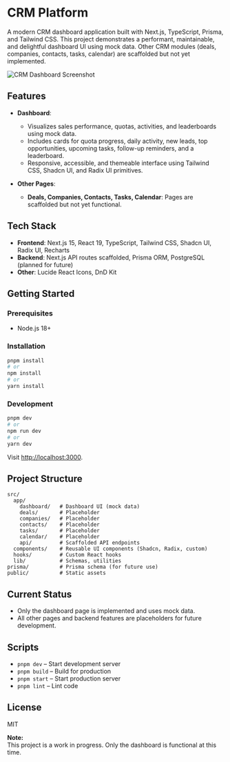 # CRM Platform

A modern CRM dashboard application built with Next.js, TypeScript, Prisma, and Tailwind CSS. This project demonstrates a performant, maintainable, and delightful dashboard UI using mock data. Other CRM modules (deals, companies, contacts, tasks, calendar) are scaffolded but not yet implemented.

![CRM Dashboard Screenshot](crm-dashboard.png)

## Features

- **Dashboard**:

  - Visualizes sales performance, quotas, activities, and leaderboards using mock data.
  - Includes cards for quota progress, daily activity, new leads, top opportunities, upcoming tasks, follow-up reminders, and a leaderboard.
  - Responsive, accessible, and themeable interface using Tailwind CSS, Shadcn UI, and Radix UI primitives.

- **Other Pages**:
  - **Deals, Companies, Contacts, Tasks, Calendar**: Pages are scaffolded but not yet functional.


## Tech Stack

- **Frontend**: Next.js 15, React 19, TypeScript, Tailwind CSS, Shadcn UI, Radix UI, Recharts
- **Backend**: Next.js API routes scaffolded, Prisma ORM, PostgreSQL (planned for future)
- **Other**: Lucide React Icons, DnD Kit


## Getting Started

### Prerequisites

- Node.js 18+

### Installation

```bash
pnpm install
# or
npm install
# or
yarn install
```

### Development

```bash
pnpm dev
# or
npm run dev
# or
yarn dev
```

Visit [http://localhost:3000](http://localhost:3000).


## Project Structure

```
src/
  app/
    dashboard/   # Dashboard UI (mock data)
    deals/       # Placeholder
    companies/   # Placeholder
    contacts/    # Placeholder
    tasks/       # Placeholder
    calendar/    # Placeholder
    api/         # Scaffolded API endpoints
  components/    # Reusable UI components (Shadcn, Radix, custom)
  hooks/         # Custom React hooks
  lib/           # Schemas, utilities
prisma/          # Prisma schema (for future use)
public/          # Static assets
```


## Current Status

- Only the dashboard page is implemented and uses mock data.
- All other pages and backend features are placeholders for future development.


## Scripts

- `pnpm dev` – Start development server
- `pnpm build` – Build for production
- `pnpm start` – Start production server
- `pnpm lint` – Lint code


## License

MIT


**Note:**  
This project is a work in progress. Only the dashboard is functional at this time.
